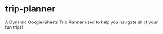 # trip-planner
A Dynamic Google-Sheets Trip Planner used to help you navigate all of your fun trips!
